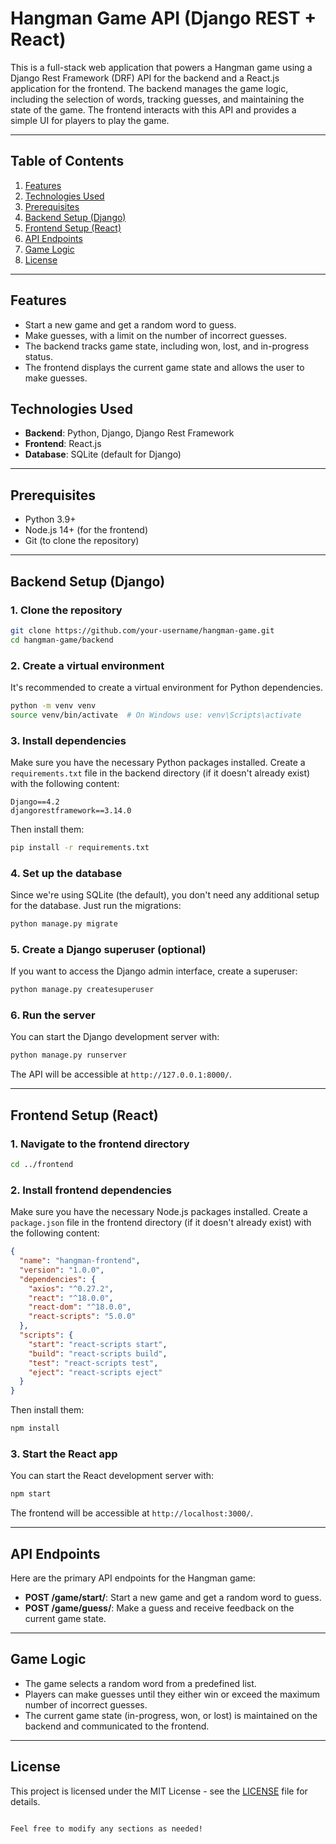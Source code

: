 # Hangman Game API (Django REST + React)

This is a full-stack web application that powers a Hangman game using a Django Rest Framework (DRF) API for the backend and a React.js application for the frontend. The backend manages the game logic, including the selection of words, tracking guesses, and maintaining the state of the game. The frontend interacts with this API and provides a simple UI for players to play the game.

---

## Table of Contents

1. [Features](#features)
2. [Technologies Used](#technologies-used)
3. [Prerequisites](#prerequisites)
4. [Backend Setup (Django)](#backend-setup-django)
5. [Frontend Setup (React)](#frontend-setup-react)
6. [API Endpoints](#api-endpoints)
7. [Game Logic](#game-logic)
8. [License](#license)

---

## Features

- Start a new game and get a random word to guess.
- Make guesses, with a limit on the number of incorrect guesses.
- The backend tracks game state, including won, lost, and in-progress status.
- The frontend displays the current game state and allows the user to make guesses.

## Technologies Used

- **Backend**: Python, Django, Django Rest Framework
- **Frontend**: React.js
- **Database**: SQLite (default for Django)

---

## Prerequisites

- Python 3.9+
- Node.js 14+ (for the frontend)
- Git (to clone the repository)

---

## Backend Setup (Django)

### 1. Clone the repository

```bash
git clone https://github.com/your-username/hangman-game.git
cd hangman-game/backend
```

### 2. Create a virtual environment

It's recommended to create a virtual environment for Python dependencies.

```bash
python -m venv venv
source venv/bin/activate  # On Windows use: venv\Scripts\activate
```

### 3. Install dependencies

Make sure you have the necessary Python packages installed. Create a `requirements.txt` file in the backend directory (if it doesn't already exist) with the following content:

```plaintext
Django==4.2
djangorestframework==3.14.0
```

Then install them:

```bash
pip install -r requirements.txt
```

### 4. Set up the database

Since we're using SQLite (the default), you don't need any additional setup for the database. Just run the migrations:

```bash
python manage.py migrate
```

### 5. Create a Django superuser (optional)

If you want to access the Django admin interface, create a superuser:

```bash
python manage.py createsuperuser
```

### 6. Run the server

You can start the Django development server with:

```bash
python manage.py runserver
```

The API will be accessible at `http://127.0.0.1:8000/`.

--- 

## Frontend Setup (React)

### 1. Navigate to the frontend directory

```bash
cd ../frontend
```

### 2. Install frontend dependencies

Make sure you have the necessary Node.js packages installed. Create a `package.json` file in the frontend directory (if it doesn't already exist) with the following content:

```json
{
  "name": "hangman-frontend",
  "version": "1.0.0",
  "dependencies": {
    "axios": "^0.27.2",
    "react": "^18.0.0",
    "react-dom": "^18.0.0",
    "react-scripts": "5.0.0"
  },
  "scripts": {
    "start": "react-scripts start",
    "build": "react-scripts build",
    "test": "react-scripts test",
    "eject": "react-scripts eject"
  }
}
```

Then install them:

```bash
npm install
```

### 3. Start the React app

You can start the React development server with:

```bash
npm start
```

The frontend will be accessible at `http://localhost:3000/`.

---

## API Endpoints

Here are the primary API endpoints for the Hangman game:

- **POST /game/start/**: Start a new game and get a random word to guess.
- **POST /game/guess/**: Make a guess and receive feedback on the current game state.

---

## Game Logic

- The game selects a random word from a predefined list.
- Players can make guesses until they either win or exceed the maximum number of incorrect guesses.
- The current game state (in-progress, won, or lost) is maintained on the backend and communicated to the frontend.

---

## License

This project is licensed under the MIT License - see the [LICENSE](LICENSE) file for details.
```

Feel free to modify any sections as needed!